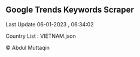 

## Google Trends Keywords Scraper 
 
Last Update 06-01-2023 , 06:34:02

Country List :
VIETNAM.json



© Abdul Muttaqin 
